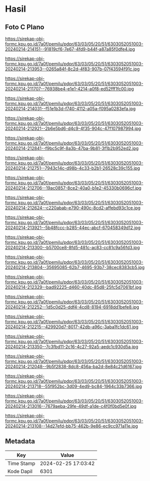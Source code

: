 # Hasil

## Foto C Plano

https://sirekap-obj-formc.kpu.go.id/7a0f/pemilu/pdpr/63/03/05/20/51/6303052051003-20240214-214151--91819cf6-7e67-4fd9-b44f-a87a85f0dfe4.jpg

https://sirekap-obj-formc.kpu.go.id/7a0f/pemilu/pdpr/63/03/05/20/51/6303052051003-20240214-213953--0265a84f-8c2d-4f83-907b-07f43594f91c.jpg

https://sirekap-obj-formc.kpu.go.id/7a0f/pemilu/pdpr/63/03/05/20/51/6303052051003-20240214-211707--76938be4-e1e1-4214-a0f8-ed52fff1fc00.jpg

https://sirekap-obj-formc.kpu.go.id/7a0f/pemilu/pdpr/63/03/05/20/51/6303052051003-20240214-214031--f51e1b3d-f740-4112-a05a-f095a0283efa.jpg

https://sirekap-obj-formc.kpu.go.id/7a0f/pemilu/pdpr/63/03/05/20/51/6303052051003-20240214-212921--2b6e5bd6-d4c9-4f35-904c-47f107987994.jpg

https://sirekap-obj-formc.kpu.go.id/7a0f/pemilu/pdpr/63/03/05/20/51/6303052051003-20240214-212841--f9bc5c9f-8a3b-47ba-9b81-3f1b2b952ed2.jpg

https://sirekap-obj-formc.kpu.go.id/7a0f/pemilu/pdpr/63/03/05/20/51/6303052051003-20240214-212751--7943c14c-d98b-4c33-b2b1-26528c39c155.jpg

https://sirekap-obj-formc.kpu.go.id/7a0f/pemilu/pdpr/63/03/05/20/51/6303052051003-20240214-212706--19ac0857-8ce2-40a0-b1e2-45330b0696cf.jpg

https://sirekap-obj-formc.kpu.go.id/7a0f/pemilu/pdpr/63/03/05/20/51/6303052051003-20240214-212624--c220abab-e790-490c-8cd2-affebd93c1ce.jpg

https://sirekap-obj-formc.kpu.go.id/7a0f/pemilu/pdpr/63/03/05/20/51/6303052051003-20240214-213921--5b48fccc-b285-44ec-abcf-670458349d12.jpg

https://sirekap-obj-formc.kpu.go.id/7a0f/pemilu/pdpr/63/03/05/20/51/6303052051003-20240214-213300--b5700ce8-8fd5-481c-ac83-cc81c9a56fd3.jpg

https://sirekap-obj-formc.kpu.go.id/7a0f/pemilu/pdpr/63/03/05/20/51/6303052051003-20240214-213804--35695085-62b7-4695-93b7-38cec8383cb5.jpg

https://sirekap-obj-formc.kpu.go.id/7a0f/pemilu/pdpr/63/03/05/20/51/6303052051003-20240214-212329--bad92225-d460-40dc-85d8-25fc5d7061bf.jpg

https://sirekap-obj-formc.kpu.go.id/7a0f/pemilu/pdpr/63/03/05/20/51/6303052051003-20240214-212252--1d5c0d25-ddf4-4cd8-8194-6918dd1befe8.jpg

https://sirekap-obj-formc.kpu.go.id/7a0f/pemilu/pdpr/63/03/05/20/51/6303052051003-20240214-212215--429920d7-8017-42db-a96c-3aba1fc1dc61.jpg

https://sirekap-obj-formc.kpu.go.id/7a0f/pemilu/pdpr/63/03/05/20/51/6303052051003-20240214-213350--7c3fbd11-2c16-4c27-92a5-aedc1c930d5a.jpg

https://sirekap-obj-formc.kpu.go.id/7a0f/pemilu/pdpr/63/03/05/20/51/6303052051003-20240214-212048--9b5f2838-8dc8-456a-ba2d-8e84c21d6167.jpg

https://sirekap-obj-formc.kpu.go.id/7a0f/pemilu/pdpr/63/03/05/20/51/6303052051003-20240214-213718--55f952bc-3d09-4ed9-bc84-1964c33b7366.jpg

https://sirekap-obj-formc.kpu.go.id/7a0f/pemilu/pdpr/63/03/05/20/51/6303052051003-20240214-213016--7679aeba-29fe-49df-a1de-c4f0f0bd5e0f.jpg

https://sirekap-obj-formc.kpu.go.id/7a0f/pemilu/pdpr/63/03/05/20/51/6303052051003-20240214-213108--14d27efd-bb75-462b-9e86-ec9cc971a11e.jpg


## Metadata

| Key        | Value               |
| ---------- | ------------------- |
| Time Stamp | 2024-02-25 17:03:42 |
| Kode Dapil | 6301                |



